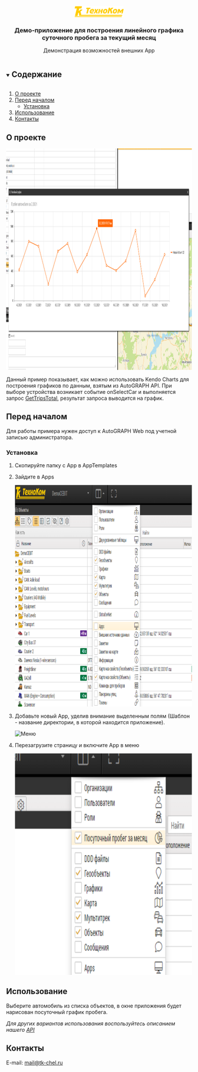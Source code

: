 <br />
<p align="center">
  <a href="https://www.tk-nav.ru/">
    <img src="img/logo_TK_big_ru.png" alt="Logo" width="133" height="29">
  </a>

<h3 align="center">Демо-приложение для построения линейного графика суточного пробега за текущий месяц</h3>

  <p align="center"> 
        Демонстрация возможностей внешних App
</p>



<!-- TABLE OF CONTENTS -->
<details open="open">
  <summary><h2 style="display: inline-block">Содержание</h2></summary>
  <ol>
    <li>
      <a href="#about-the-project">О проекте</a>
    </li>
    <li>
      <a href="#getting-started">Перед началом</a>
      <ul>
        <li><a href="#установка">Установка</a></li>
      </ul>
    </li>
    <li><a href="#usage">Использование</a></li>
    <li><a href="#contact">Контакты</a></li>
  </ol>
</details>

## О проекте

<img src="img/screen.png" alt="Пример" width="800" height="600">

Данный пример показывает, как можно использовать Kendo Charts для построения графиков по данным, взятым из AutoGRAPH
API.
При выборе устройства возникает событие <bold>onSelectCar</bold> и выполняется запрос <a href="https://wiki.tk-chel.ru/index.php/AutoGRAPH.NET_Service_GetTrips">GetTripsTotal</a>, результат запроса выводится на график.

## Перед началом

Для работы примера нужен доступ к AutoGRAPH Web под учетной записью администратора.

### Установка

1. Скопируйте папку с App в AppTemplates
   
2. Зайдите в Apps
   
    <img src="img/menu-apps.png" alt="Меню" width="800" height="600">

3. Добавьте новый App, уделив внимание выделенным полям (Шаблон - название директории, в которой находится приложение).

    <img src="img/adding-map.png" alt="Меню" width="800" height="600">

3. Перезагрузите страницу и включите App в меню

    <img src="img/app-in-menu.png" alt="Меню" width="800" height="600">

<!-- USAGE EXAMPLES -->

## Использование

Выберите автомобиль из списка объектов, в окне приложения будет нарисован посуточный график пробега. 

_Для других вариантов использования воспользуйтесь описанием нашего [API](https://wiki.tk-chel.ru/index.php/AutoGRAPH.NET_Service_Methods)_

<!-- CONTACT -->

## Контакты

E-mail: <a href="mailto:mail@tk-chel.ru">mail@tk-chel.ru</a>
